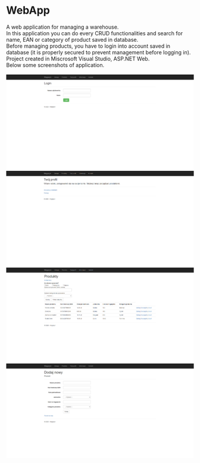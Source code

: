 # WebApp
A web application for managing a warehouse. <br />
In this application you can do every CRUD functionalities and search for name, EAN or category of product saved in database. <br />
Before managing products, you have to login into account saved in database (it is properly secured to prevent management before logging in). <br />
Project created in Miscrosoft Visual Studio, ASP.NET Web.<br />
Below some screenshots of application. <br /><br />
![](images/1.PNG) <br />
![](images/2.PNG) <br />
![](images/3.PNG) <br />
![](images/4.PNG) <br />
